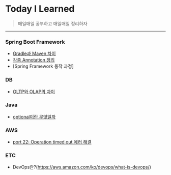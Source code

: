 # Today I Learned
>매일매일 공부하고 매일매일 정리하자

---------------------------------------------------------------------------------------------------------------------- 

### Spring Boot Framework
 * [Gradle과 Maven 차이](https://github.com/WannyWanny/TIL/blob/master/Spring/Maven.md)
 * [각종 Annotation 정리](https://github.com/WannyWanny/TIL/blob/master/Spring/Annotation.md)
 * [Spring Framework 동작 과정]

### DB
  * [OLTP와 OLAP의 차이](https://github.com/WannyWanny/TIL/blob/master/DB/OLTP%26OLAP.md)
### Java
 * [optional<T>이란 무엇일까](https://github.com/WannyWanny/TIL/blob/master/Java/Optional.md)

### AWS 
  * [port 22: Operation timed out 에러 해결](https://aws.amazon.com/ko/premiumsupport/knowledge-center/ec2-linux-resolve-ssh-connection-errors/)

 ### ETC
  * DevOps란?(https://aws.amazon.com/ko/devops/what-is-devops/)
